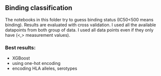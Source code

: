 ## Binding classification

The notebooks in this folder try to guess binding status (IC50<500 means binding).
Results are evaluated with cross validation.
I used all the available datapoints from both group of data. 
I used all data points even if they only have (<,> measurement values).

### Best results:
- XGBoost
- using one-hot encoding
- encoding HLA alleles, serotypes
